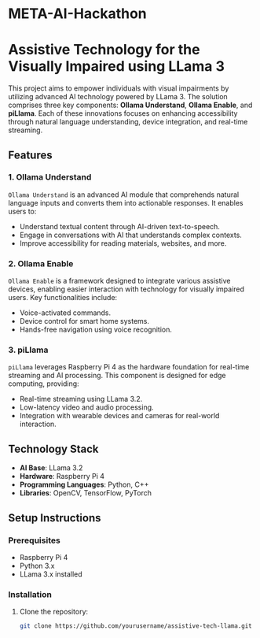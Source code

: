# META-AI-Hackathon

# Assistive Technology for the Visually Impaired using LLama 3

This project aims to empower individuals with visual impairments by utilizing advanced AI technology powered by LLama 3. The solution comprises three key components: **Ollama Understand**, **Ollama Enable**, and **piLlama**. Each of these innovations focuses on enhancing accessibility through natural language understanding, device integration, and real-time streaming.

## Features

### 1. Ollama Understand
`Ollama Understand` is an advanced AI module that comprehends natural language inputs and converts them into actionable responses. It enables users to:
- Understand textual content through AI-driven text-to-speech.
- Engage in conversations with AI that understands complex contexts.
- Improve accessibility for reading materials, websites, and more.

### 2. Ollama Enable
`Ollama Enable` is a framework designed to integrate various assistive devices, enabling easier interaction with technology for visually impaired users. Key functionalities include:
- Voice-activated commands.
- Device control for smart home systems.
- Hands-free navigation using voice recognition.

### 3. piLlama
`piLlama` leverages Raspberry Pi 4 as the hardware foundation for real-time streaming and AI processing. This component is designed for edge computing, providing:
- Real-time streaming using LLama 3.2.
- Low-latency video and audio processing.
- Integration with wearable devices and cameras for real-world interaction.

## Technology Stack

- **AI Base**: LLama 3.2
- **Hardware**: Raspberry Pi 4
- **Programming Languages**: Python, C++
- **Libraries**: OpenCV, TensorFlow, PyTorch

## Setup Instructions

### Prerequisites
- Raspberry Pi 4
- Python 3.x
- LLama 3.x installed

### Installation
1. Clone the repository:
   ```bash
   git clone https://github.com/yourusername/assistive-tech-llama.git
